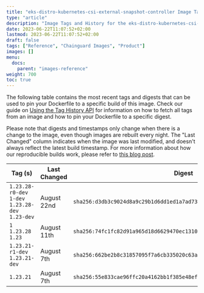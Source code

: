 ```yaml
---
title: "eks-distro-kubernetes-csi-external-snapshot-controller Image Tags History"
type: "article"
description: "Image Tags and History for the eks-distro-kubernetes-csi-external-snapshot-controller Chainguard Image"
date: 2023-06-22T11:07:52+02:00
lastmod: 2023-06-22T11:07:52+02:00
draft: false
tags: ["Reference", "Chainguard Images", "Product"]
images: []
menu:
  docs:
    parent: "images-reference"
weight: 700
toc: true
---
```


The following table contains the most recent tags and digests that can be used to pin your Dockerfile to a specific build of this image. Check our guide on [Using the Tag History API](/chainguard/chainguard-images/using-the-tag-history-api/) for information on how to fetch all tags from an image and how to pin your Dockerfile to a specific digest.

Please note that digests and timestamps only change when there is a change to the image, even though images are rebuilt every night. The "Last Changed" column indicates when the image was last modified, and doesn't always reflect the latest build timestamp. For more information about how our reproducible builds work, please refer to [this blog post](https://www.chainguard.dev/unchained/reproducing-chainguards-reproducible-image-builds).

| Tag (s)                                            | Last Changed | Digest                                                                    |
|----------------------------------------------------|--------------|---------------------------------------------------------------------------|
|  `1.23.28-r0-dev` `1-dev` `1.23.28-dev` `1.23-dev` | August 22nd  | `sha256:d3db3c9024d8a9c29b1d6dd1ed1a7ad735f33fc27d0408a595e2287a8d8fb291` |
|  `1` `1.23.28` `1.23`                              | August 11th  | `sha256:74fc1fc82d91a965d18d6629470ec1310e97d620652c2c205d9d0fdd3b11ea2e` |
|  `1.23.21-r1-dev` `1.23.21-dev`                    | August 7th   | `sha256:662be2b8c31857095f7a6cb335020c63a45f9f87823b30817bf3633c4a77bc99` |
|  `1.23.21`                                         | August 7th   | `sha256:55e833cae96ffc20a4162bb1f385e48ef36f42f91af2b7880d92f16e27e6894a` |
